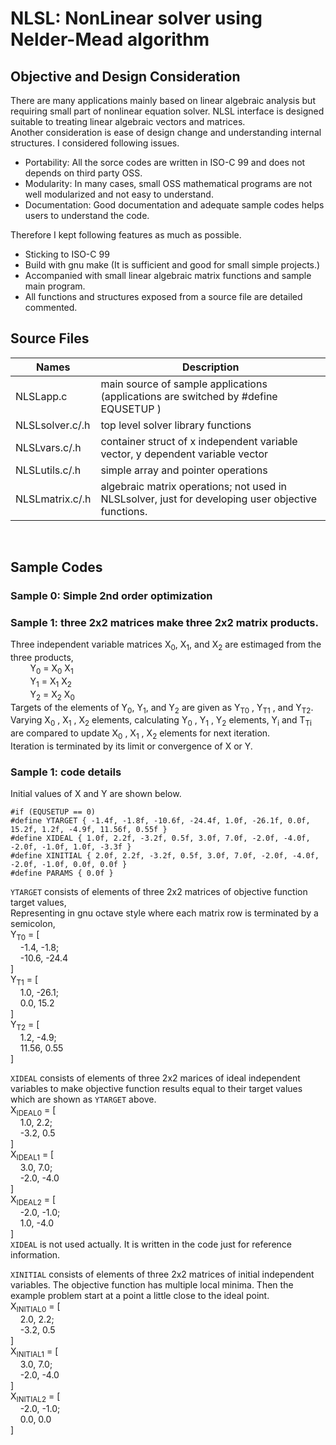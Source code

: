 # NLSL: **N**on**L**inear **s**o**l**ver using Nelder-Mead algorithm
## Objective and Design Consideration
There are many applications mainly based on linear algebraic analysis but requiring
small part of nonlinear equation solver. NLSL interface is designed suitable to
treating linear algebraic vectors and matrices.  
Another consideration is ease of design change and understanding internal structures.
I considered following issues.
* Portability: All the sorce codes are written in ISO-C 99 and does not depends on third party OSS.
* Modularity: In many cases, small OSS mathematical programs are not well modularized and not easy to understand.
* Documentation: Good documentation and adequate sample codes helps users to understand the code.

Therefore I kept following features as much as possible.
* Sticking to ISO-C 99
* Build with gnu make (It is sufficient and good for small simple projects.)
* Accompanied with small linear algebraic matrix functions and sample main program.
* All functions and structures exposed from a source file are detailed commented.

## Source Files
Names | Description
--|--
NLSLapp.c | main source of sample applications (applications are switched by #define EQUSETUP  <number>)
NLSLsolver.c/.h | top level solver library functions
NLSLvars.c/.h | container struct of x independent variable vector, y dependent variable vector
NLSLutils.c/.h | simple array and pointer operations
NLSLmatrix.c/.h | algebraic matrix operations; not used in NLSLsolver, just for developing user objective functions.
<br>

## Sample Codes
### Sample 0: Simple 2nd order optimization

### Sample 1: three 2x2 matrices make three 2x2 matrix products.
Three independent variable matrices X<sub>0</sub>, X<sub>1</sub>, and X<sub>2</sub> are estimaged from the three products,  
&nbsp; &nbsp; &nbsp; &nbsp; Y<sub>0</sub> = X<sub>0</sub> X<sub>1</sub>  
&nbsp; &nbsp; &nbsp; &nbsp; Y<sub>1</sub> = X<sub>1</sub> X<sub>2</sub>  
&nbsp; &nbsp; &nbsp; &nbsp; Y<sub>2</sub> = X<sub>2</sub> X<sub>0</sub>  
Targets of the elements of Y<sub>0</sub>, Y<sub>1</sub>, and Y<sub>2</sub> are given as
Y<sub>T0</sub> , Y<sub>T1</sub> , and Y<sub>T2</sub>.
Varying X<sub>0</sub> , X<sub>1</sub> , X<sub>2</sub> elements,
calculating Y<sub>0</sub> , Y<sub>1</sub> , Y<sub>2</sub> elements, Y<sub>i</sub> and T<sub>Ti</sub>
are compared to update X<sub>0</sub> , X<sub>1</sub> , X<sub>2</sub> elements for next iteration.  
Iteration is terminated by its limit or convergence of X or Y.

### Sample 1: code details
Initial values of X and Y are shown below.
```
#if (EQUSETUP == 0)
#define YTARGET { -1.4f, -1.8f, -10.6f, -24.4f, 1.0f, -26.1f, 0.0f, 15.2f, 1.2f, -4.9f, 11.56f, 0.55f }
#define XIDEAL { 1.0f, 2.2f, -3.2f, 0.5f, 3.0f, 7.0f, -2.0f, -4.0f, -2.0f, -1.0f, 1.0f, -3.3f }
#define XINITIAL { 2.0f, 2.2f, -3.2f, 0.5f, 3.0f, 7.0f, -2.0f, -4.0f, -2.0f, -1.0f, 0.0f, 0.0f }
#define PARAMS { 0.0f }
```
`YTARGET` consists of elements of three 2x2 matrices of objective function target values,  
Representing in gnu octave style where each matrix row is terminated by a semicolon,  
Y<sub>T0</sub> = [  
&nbsp; &nbsp; -1.4, -1.8;  
&nbsp; &nbsp; -10.6, -24.4  
]  
Y<sub>T1</sub> = [  
&nbsp; &nbsp; 1.0, -26.1;  
&nbsp; &nbsp; 0.0, 15.2  
]  
Y<sub>T2</sub> = [  
&nbsp; &nbsp; 1.2, -4.9;  
&nbsp; &nbsp; 11.56, 0.55  
]  

`XIDEAL` consists of elements of three 2x2 marices of ideal independent variables to make objective function results equal to their target values which are shown as `YTARGET` above.  
X<sub>IDEAL0</sub> = [  
&nbsp; &nbsp; 1.0, 2.2;  
&nbsp; &nbsp; -3.2, 0.5  
]  
X<sub>IDEAL1</sub> = [  
&nbsp; &nbsp; 3.0, 7.0;  
&nbsp; &nbsp; -2.0, -4.0  
]  
X<sub>IDEAL2</sub> = [  
&nbsp; &nbsp; -2.0, -1.0;  
&nbsp; &nbsp; 1.0, -4.0  
]  
`XIDEAL` is not used actually. It is written in the code just for reference information.

`XINITIAL` consists of elements of three 2x2 matrices of initial independent variables.
The objective function has multiple local minima. Then the example problem start at a point
a little close to the ideal point.  
X<sub>INITIAL0</sub> = [  
&nbsp; &nbsp; 2.0, 2.2;  
&nbsp; &nbsp; -3.2, 0.5  
]  
X<sub>INITIAL1</sub> = [  
&nbsp; &nbsp; 3.0, 7.0;  
&nbsp; &nbsp; -2.0, -4.0  
]  
X<sub>INITIAL2</sub> = [  
&nbsp; &nbsp; -2.0, -1.0;  
&nbsp; &nbsp; 0.0, 0.0  
]  
